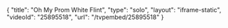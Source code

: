 {
    "title": "Oh My Prom White Flint",
    "type": "solo",
    "layout": "iframe-static",
    "videoId": "25895518",
    "url": "\/tvpembed\/25895518"
}